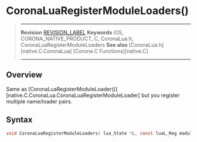 # CoronaLuaRegisterModuleLoaders()

> --------------------- ------------------------------------------------------------------------------------------
> __Revision__			[REVISION_LABEL](REVISION_URL)
> __Keywords__			iOS, CORONA_NATIVE_PRODUCT, C, CoronaLua.h, CoronaLuaRegisterModuleLoaders
> __See also__			[CoronaLua.h][native.C.CoronaLua]
>						[Corona C Functions][native.C]
> --------------------- ------------------------------------------------------------------------------------------


## Overview

Same as [CoronaLuaRegisterModuleLoader()][native.C.CoronaLua.CoronaLuaRegisterModuleLoader] but you register multiple name/loader pairs.


## Syntax

``````c
void CoronaLuaRegisterModuleLoaders( lua_State *L, const luaL_Reg moduleLoaders[], int nupvalues = 0 )
``````
